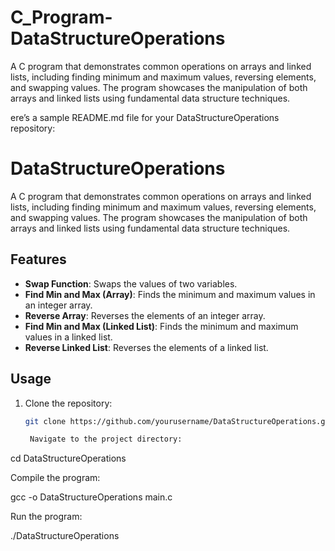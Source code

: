 # C_Program-DataStructureOperations
A C program that demonstrates common operations on arrays and linked lists, including finding minimum and maximum values, reversing elements, and swapping values. The program showcases the manipulation of both arrays and linked lists using fundamental data structure techniques.


ere’s a sample README.md file for your DataStructureOperations repository:

# DataStructureOperations

A C program that demonstrates common operations on arrays and linked lists, including finding minimum and maximum values, reversing elements, and swapping values. The program showcases the manipulation of both arrays and linked lists using fundamental data structure techniques.

## Features

- **Swap Function**: Swaps the values of two variables.
- **Find Min and Max (Array)**: Finds the minimum and maximum values in an integer array.
- **Reverse Array**: Reverses the elements of an integer array.
- **Find Min and Max (Linked List)**: Finds the minimum and maximum values in a linked list.
- **Reverse Linked List**: Reverses the elements of a linked list.

## Usage

1. Clone the repository:
   ```bash
   git clone https://github.com/yourusername/DataStructureOperations.git

    Navigate to the project directory:

cd DataStructureOperations

Compile the program:

gcc -o DataStructureOperations main.c

Run the program:

./DataStructureOperations
